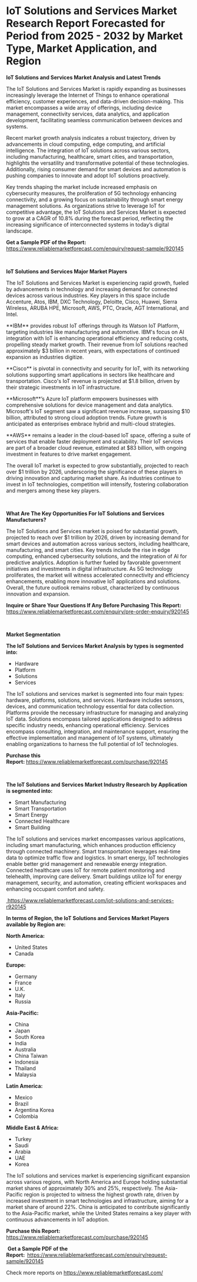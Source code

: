 <p><h1>IoT Solutions and Services Market Research Report Forecasted for Period from 2025 -  2032 by Market Type, Market Application, and Region</h1></p><p><strong>IoT Solutions and Services Market Analysis and Latest Trends</strong></p>
<p><p>The IoT Solutions and Services Market is rapidly expanding as businesses increasingly leverage the Internet of Things to enhance operational efficiency, customer experiences, and data-driven decision-making. This market encompasses a wide array of offerings, including device management, connectivity services, data analytics, and application development, facilitating seamless communication between devices and systems.</p><p>Recent market growth analysis indicates a robust trajectory, driven by advancements in cloud computing, edge computing, and artificial intelligence. The integration of IoT solutions across various sectors, including manufacturing, healthcare, smart cities, and transportation, highlights the versatility and transformative potential of these technologies. Additionally, rising consumer demand for smart devices and automation is pushing companies to innovate and adopt IoT solutions proactively.</p><p>Key trends shaping the market include increased emphasis on cybersecurity measures, the proliferation of 5G technology enhancing connectivity, and a growing focus on sustainability through smart energy management solutions. As organizations strive to leverage IoT for competitive advantage, the IoT Solutions and Services Market is expected to grow at a CAGR of 10.8% during the forecast period, reflecting the increasing significance of interconnected systems in today’s digital landscape.</p></p>
<p><strong>Get a Sample PDF of the Report:&nbsp;</strong> <a href="https://www.reliablemarketforecast.com/enquiry/request-sample/920145?utm_campaign=2308&utm_medium=2&utm_source=Github&utm_content=ia&utm_term=07032025&utm_id=iot-solutions-and-services">https://www.reliablemarketforecast.com/enquiry/request-sample/920145</a></p>
<p>&nbsp;</p>
<p><strong>IoT Solutions and Services Major Market Players</strong></p>
<p><p>The IoT Solutions and Services Market is experiencing rapid growth, fueled by advancements in technology and increasing demand for connected devices across various industries. Key players in this space include Accenture, Atos, IBM, DXC Technology, Deloitte, Cisco, Huawei, Sierra Wireless, ARUBA HPE, Microsoft, AWS, PTC, Oracle, AGT International, and Intel.</p><p>**IBM** provides robust IoT offerings through its Watson IoT Platform, targeting industries like manufacturing and automotive. IBM's focus on AI integration with IoT is enhancing operational efficiency and reducing costs, propelling steady market growth. Their revenue from IoT solutions reached approximately $3 billion in recent years, with expectations of continued expansion as industries digitize.</p><p>**Cisco** is pivotal in connectivity and security for IoT, with its networking solutions supporting smart applications in sectors like healthcare and transportation. Cisco's IoT revenue is projected at $1.8 billion, driven by their strategic investments in IoT infrastructure.</p><p>**Microsoft**’s Azure IoT platform empowers businesses with comprehensive solutions for device management and data analytics. Microsoft's IoT segment saw a significant revenue increase, surpassing $10 billion, attributed to strong cloud adoption trends. Future growth is anticipated as enterprises embrace hybrid and multi-cloud strategies.</p><p>**AWS** remains a leader in the cloud-based IoT space, offering a suite of services that enable faster deployment and scalability. Their IoT services are part of a broader cloud revenue, estimated at $83 billion, with ongoing investment in features to drive market engagement.</p><p>The overall IoT market is expected to grow substantially, projected to reach over $1 trillion by 2026, underscoring the significance of these players in driving innovation and capturing market share. As industries continue to invest in IoT technologies, competition will intensify, fostering collaboration and mergers among these key players.</p></p>
<p>&nbsp;</p>
<p><strong>What Are The Key Opportunities For IoT Solutions and Services Manufacturers?</strong></p>
<p><p>The IoT Solutions and Services market is poised for substantial growth, projected to reach over $1 trillion by 2026, driven by increasing demand for smart devices and automation across various sectors, including healthcare, manufacturing, and smart cities. Key trends include the rise in edge computing, enhanced cybersecurity solutions, and the integration of AI for predictive analytics. Adoption is further fueled by favorable government initiatives and investments in digital infrastructure. As 5G technology proliferates, the market will witness accelerated connectivity and efficiency enhancements, enabling more innovative IoT applications and solutions. Overall, the future outlook remains robust, characterized by continuous innovation and expansion.</p></p>
<p><strong>Inquire or Share Your Questions If Any Before Purchasing This Report:</strong> <a href="https://www.reliablemarketforecast.com/enquiry/pre-order-enquiry/920145?utm_campaign=2308&utm_medium=2&utm_source=Github&utm_content=ia&utm_term=07032025&utm_id=iot-solutions-and-services">https://www.reliablemarketforecast.com/enquiry/pre-order-enquiry/920145</a></p>
<p>&nbsp;</p>
<p><strong>Market Segmentation</strong></p>
<p><strong>The IoT Solutions and Services Market Analysis by types is segmented into:</strong></p>
<p><ul><li>Hardware</li><li>Platform</li><li>Solutions</li><li>Services</li></ul></p>
<p><p>The IoT solutions and services market is segmented into four main types: hardware, platforms, solutions, and services. Hardware includes sensors, devices, and communication technology essential for data collection. Platforms provide the necessary infrastructure for managing and analyzing IoT data. Solutions encompass tailored applications designed to address specific industry needs, enhancing operational efficiency. Services encompass consulting, integration, and maintenance support, ensuring the effective implementation and management of IoT systems, ultimately enabling organizations to harness the full potential of IoT technologies.</p></p>
<p><strong>Purchase this Report:&nbsp;</strong><a href="https://www.reliablemarketforecast.com/purchase/920145?utm_campaign=2308&utm_medium=2&utm_source=Github&utm_content=ia&utm_term=07032025&utm_id=iot-solutions-and-services">https://www.reliablemarketforecast.com/purchase/920145</a></p>
<p>&nbsp;</p>
<p><strong>The IoT Solutions and Services Market Industry Research by Application is segmented into:</strong></p>
<p><ul><li>Smart Manufacturing</li><li>Smart Transportation</li><li>Smart Energy</li><li>Connected Healthcare</li><li>Smart Building</li></ul></p>
<p><p>The IoT solutions and services market encompasses various applications, including smart manufacturing, which enhances production efficiency through connected machinery. Smart transportation leverages real-time data to optimize traffic flow and logistics. In smart energy, IoT technologies enable better grid management and renewable energy integration. Connected healthcare uses IoT for remote patient monitoring and telehealth, improving care delivery. Smart buildings utilize IoT for energy management, security, and automation, creating efficient workspaces and enhancing occupant comfort and safety.</p></p>
<p><a href="https://www.reliablemarketforecast.com/iot-solutions-and-services-r920145?utm_campaign=2308&utm_medium=2&utm_source=Github&utm_content=ia&utm_term=07032025&utm_id=iot-solutions-and-services">&nbsp;https://www.reliablemarketforecast.com/iot-solutions-and-services-r920145</a></p>
<p><strong>In terms of Region, the IoT Solutions and Services Market Players available by Region are:</strong></p>
<p>
    <p> <strong> North America: </strong>
        <ul>
            <li>United States</li>
            <li>Canada</li>
        </ul>
        </p> 
    <p> <strong> Europe: </strong>
        <ul>
            <li>Germany</li>
            <li>France</li>
            <li>U.K.</li>
            <li>Italy</li>
            <li>Russia</li>
        </ul>
        </p> 
    <p> <strong> Asia-Pacific: </strong>
        <ul>
            <li>China</li>
            <li>Japan</li>
            <li>South Korea</li>
            <li>India</li>
            <li>Australia</li>
            <li>China Taiwan</li>
            <li>Indonesia</li>
            <li>Thailand</li>
            <li>Malaysia</li>
        </ul>
        </p> 
    <p> <strong> Latin America: </strong>
        <ul>
            <li>Mexico</li>
            <li>Brazil</li>
            <li>Argentina Korea</li>
            <li>Colombia</li>
        </ul>
        </p> 
    <p> <strong> Middle East & Africa: </strong>
        <ul>
            <li>Turkey</li>
            <li>Saudi</li>
            <li>Arabia</li>
            <li>UAE</li>
            <li>Korea</li>
        </ul>
    </p>
    </p>
<p><p>The IoT solutions and services market is experiencing significant expansion across various regions, with North America and Europe holding substantial market shares of approximately 30% and 25%, respectively. The Asia-Pacific region is projected to witness the highest growth rate, driven by increased investment in smart technologies and infrastructure, aiming for a market share of around 22%. China is anticipated to contribute significantly to the Asia-Pacific market, while the United States remains a key player with continuous advancements in IoT adoption.</p></p>
<p><strong>Purchase this Report: </strong><a href="https://www.reliablemarketforecast.com/purchase/920145?utm_campaign=2308&utm_medium=2&utm_source=Github&utm_content=ia&utm_term=07032025&utm_id=iot-solutions-and-services">https://www.reliablemarketforecast.com/purchase/920145</a></p>
<p>&nbsp;<strong>Get a Sample PDF of the Report:&nbsp;&nbsp;</strong><a href="https://www.reliablemarketforecast.com/enquiry/request-sample/920145?utm_campaign=2308&utm_medium=2&utm_source=Github&utm_content=ia&utm_term=07032025&utm_id=iot-solutions-and-services">https://www.reliablemarketforecast.com/enquiry/request-sample/920145</a></p>
<p><strong></strong></p>
<p>Check more reports on <a href="https://www.reliablemarketforecast.com/?utm_campaign=2308&utm_medium=2&utm_source=Github&utm_content=ia&utm_term=07032025&utm_id=iot-solutions-and-services">https://www.reliablemarketforecast.com/</a></p>